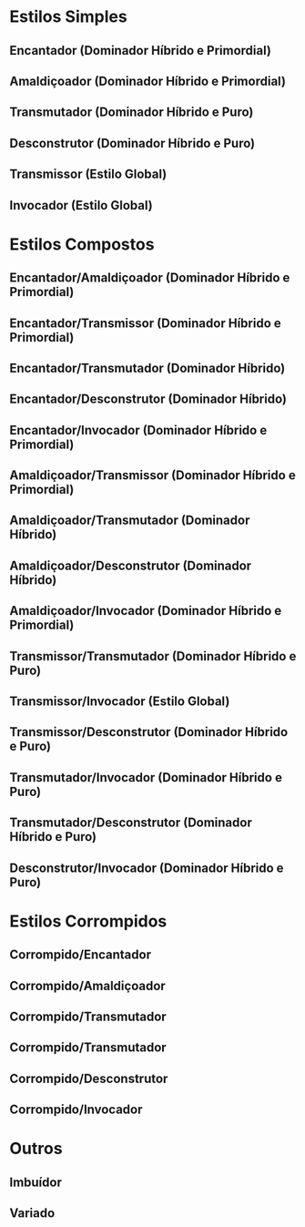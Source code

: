 # Estilos Simples


## Encantador (Dominador Híbrido e Primordial)

## Amaldiçoador (Dominador Híbrido e Primordial)

## Transmutador (Dominador Híbrido e Puro)

## Desconstrutor (Dominador Híbrido e Puro)

## Transmissor (Estilo Global)
## Invocador (Estilo Global)




# Estilos Compostos


## Encantador/Amaldiçoador  (Dominador Híbrido e Primordial)

## Encantador/Transmissor (Dominador Híbrido e Primordial)

## Encantador/Transmutador (Dominador Híbrido)

## Encantador/Desconstrutor (Dominador Híbrido)

## Encantador/Invocador (Dominador Híbrido e Primordial)


## Amaldiçoador/Transmissor (Dominador Híbrido e Primordial)

## Amaldiçoador/Transmutador (Dominador Híbrido)

## Amaldiçoador/Desconstrutor (Dominador Híbrido)

## Amaldiçoador/Invocador (Dominador Híbrido e Primordial)


## Transmissor/Transmutador (Dominador Híbrido e Puro)

## Transmissor/Invocador (Estilo Global)

## Transmissor/Desconstrutor  (Dominador Híbrido e Puro)



## Transmutador/Invocador  (Dominador Híbrido e Puro)

## Transmutador/Desconstrutor  (Dominador Híbrido e Puro)



## Desconstrutor/Invocador  (Dominador Híbrido e Puro)


# Estilos Corrompidos

## Corrompido/Encantador

## Corrompido/Amaldiçoador

## Corrompido/Transmutador

## Corrompido/Transmutador

## Corrompido/Desconstrutor

## Corrompido/Invocador


# Outros

## Imbuídor

## Variado
